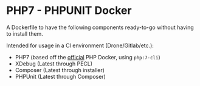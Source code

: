 # PHP7 - PHPUNIT Docker

A Dockerfile to have the following components ready-to-go
without having to install them.

Intended for usage in a CI environment (Drone/Gitlab/etc.):
 - PHP7 (based off the [official](https://hub.docker.com/_/php/) PHP Docker, using `php:7-cli`)
 - XDebug (Latest through PECL)
 - Composer (Latest through installer)
 - PHPUnit (Latest through Composer)
